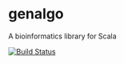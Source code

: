 # genalgo

A bioinformatics library for Scala

[![Build Status](https://travis-ci.org/shadaj/genalgo.svg?branch=master)](https://travis-ci.org/shadaj/genalgo)